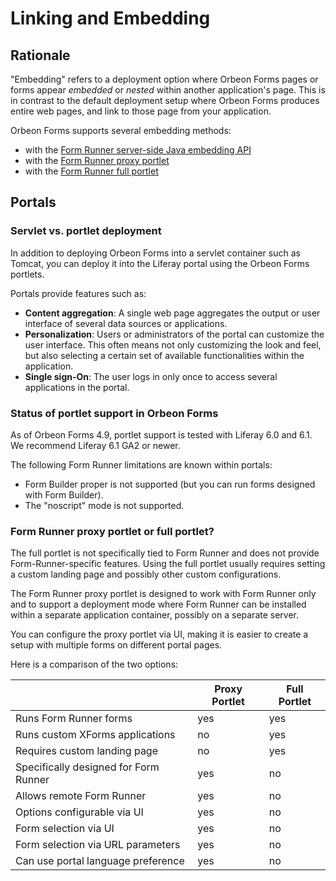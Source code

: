 # Linking and Embedding

<!-- toc -->

## Rationale

"Embedding" refers to a deployment option where Orbeon Forms pages or forms appear *embedded* or *nested* within another application's page. This is in contrast to the default deployment setup where Orbeon Forms produces entire web pages, and link to those page from your application.

Orbeon Forms supports several embedding methods:

- with the [Form Runner server-side Java embedding API](java-api.md)
- with the [Form Runner proxy portlet](liferay-proxy-portlet.md)
- with the [Form Runner full portlet](liferay-full-portlet.md)

## Portals

### Servlet vs. portlet deployment

In addition to deploying Orbeon Forms into a servlet container such as Tomcat, you can deploy it into the Liferay portal using the Orbeon Forms portlets.

Portals provide features such as:

* __Content aggregation__:  A single web page aggregates the output or user interface of several data sources or applications.
* __Personalization__: Users or administrators of the portal can customize the user interface. This often means not only customizing the look and feel, but also selecting a certain set of available functionalities within the application.
* __Single sign-On__: The user logs in only once to access several applications in the portal.

### Status of portlet support in Orbeon Forms

As of Orbeon Forms 4.9, portlet support is tested with Liferay 6.0 and 6.1. We recommend Liferay 6.1 GA2 or newer.

The following Form Runner limitations are known within portals:

* Form Builder proper is not supported (but you can run forms designed with Form Builder).
* The "noscript" mode is not supported.

### Form Runner proxy portlet or full portlet?

The full portlet is not specifically tied to Form Runner and does not provide Form-Runner-specific features. Using the full portlet usually requires setting a custom landing page and possibly other custom configurations.
 
The Form Runner proxy portlet is designed to work with Form Runner only and to support a deployment mode where Form Runner can be installed within a separate application container, possibly on a separate server.

You can configure the proxy portlet via UI, making it is easier to create a setup with multiple forms on different portal pages.

Here is a comparison of the two options:

|                                      |Proxy Portlet|Full Portlet
|--------------------------------------|-------------|------------
|Runs Form Runner forms                |yes          |yes
|Runs custom XForms applications       |no           |yes
|Requires custom landing page          |no           |yes
|Specifically designed for Form Runner |yes          |no
|Allows remote Form Runner             |yes          |no
|Options configurable via UI           |yes          |no
|Form selection via UI                 |yes          |no
|Form selection via URL parameters     |yes          |no
|Can use portal language preference    |yes          |no